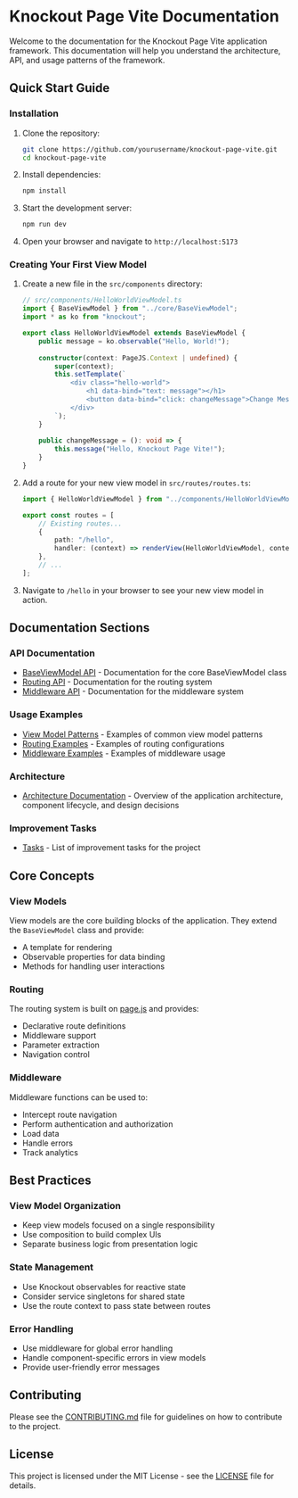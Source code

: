 # Knockout Page Vite Documentation

Welcome to the documentation for the Knockout Page Vite application framework. This documentation will help you understand the architecture, API, and usage patterns of the framework.

## Quick Start Guide

### Installation

1. Clone the repository:
   ```bash
   git clone https://github.com/yourusername/knockout-page-vite.git
   cd knockout-page-vite
   ```

2. Install dependencies:
   ```bash
   npm install
   ```

3. Start the development server:
   ```bash
   npm run dev
   ```

4. Open your browser and navigate to `http://localhost:5173`

### Creating Your First View Model

1. Create a new file in the `src/components` directory:

   ```typescript
   // src/components/HelloWorldViewModel.ts
   import { BaseViewModel } from "../core/BaseViewModel";
   import * as ko from "knockout";

   export class HelloWorldViewModel extends BaseViewModel {
       public message = ko.observable("Hello, World!");
       
       constructor(context: PageJS.Context | undefined) {
           super(context);
           this.setTemplate(`
               <div class="hello-world">
                   <h1 data-bind="text: message"></h1>
                   <button data-bind="click: changeMessage">Change Message</button>
               </div>
           `);
       }
       
       public changeMessage = (): void => {
           this.message("Hello, Knockout Page Vite!");
       }
   }
   ```

2. Add a route for your new view model in `src/routes/routes.ts`:

   ```typescript
   import { HelloWorldViewModel } from "../components/HelloWorldViewModel";
   
   export const routes = [
       // Existing routes...
       {
           path: "/hello",
           handler: (context) => renderView(HelloWorldViewModel, context)
       },
       // ...
   ];
   ```

3. Navigate to `/hello` in your browser to see your new view model in action.

## Documentation Sections

### API Documentation

- [BaseViewModel API](api/BaseViewModel.md) - Documentation for the core BaseViewModel class
- [Routing API](api/Routing.md) - Documentation for the routing system
- [Middleware API](api/Middleware.md) - Documentation for the middleware system

### Usage Examples

- [View Model Patterns](examples/ViewModelPatterns.md) - Examples of common view model patterns
- [Routing Examples](examples/RoutingExamples.md) - Examples of routing configurations
- [Middleware Examples](examples/MiddlewareExamples.md) - Examples of middleware usage

### Architecture

- [Architecture Documentation](architecture.md) - Overview of the application architecture, component lifecycle, and design decisions

### Improvement Tasks

- [Tasks](tasks.md) - List of improvement tasks for the project

## Core Concepts

### View Models

View models are the core building blocks of the application. They extend the `BaseViewModel` class and provide:

- A template for rendering
- Observable properties for data binding
- Methods for handling user interactions

### Routing

The routing system is built on [page.js](https://github.com/visionmedia/page.js) and provides:

- Declarative route definitions
- Middleware support
- Parameter extraction
- Navigation control

### Middleware

Middleware functions can be used to:

- Intercept route navigation
- Perform authentication and authorization
- Load data
- Handle errors
- Track analytics

## Best Practices

### View Model Organization

- Keep view models focused on a single responsibility
- Use composition to build complex UIs
- Separate business logic from presentation logic

### State Management

- Use Knockout observables for reactive state
- Consider service singletons for shared state
- Use the route context to pass state between routes

### Error Handling

- Use middleware for global error handling
- Handle component-specific errors in view models
- Provide user-friendly error messages

## Contributing

Please see the [CONTRIBUTING.md](../CONTRIBUTING.md) file for guidelines on how to contribute to the project.

## License

This project is licensed under the MIT License - see the [LICENSE](../LICENSE) file for details.